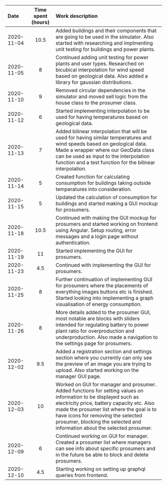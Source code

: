 | Date | Time spent (hours) | Work description  |
| :--- | :---: | :--- |
|2020-11-04| 10.5 | Added buildings and their components that are going to be used in the simulator. Also started with researching and implmenting unit testing for buildings and power plants.
|2020-11-05| 8 | Continued adding unit testing for power plants and user types. Researched on bicubical interpolation for wind speed based on geological data. Also added a library for gaussian distributions.
|2020-11-10| 9 | Removed circular dependencies in the simulator and moved sell logic from the house class to the prosumer class.
|2020-11-12| 6 | Started implementing interpolation to be used for having temperatures based on geological data.
|2020-11-13| 7 | Added bilinear interpolation that will be used for having similar temperatures and wind speeds based on geological data. Made a wrapper where our GeoData class can be used as input to the interpolation function and a test function for the bilinear interpolation. 
|2020-11-14| 5 | Created function for calculating consumption for buildings taking outside temperatures into consideration.
|2020-11-15| 5 | Updated the calculation of consumption for buildings and started making a GUI mockup for prosumers.
|2020-11-18| 10.5 | Continued with making the GUI mockup for prosumers and started working on frontend using Angular. Setup routing, error messages and a login page without authentication.
|2020-11-19| 11 | Started implementing the GUI for prosumers.
|2020-11-23| 4.5| Continued with implementing the GUI for prosumers.
|2020-11-25| 8 | Further continuation of implementing GUI for prosumers where the placements of everything images buttons etc is finished. Started looking into implementing a graph visualisation of energy consumption.
|2020-11-26| 8 | More details added to the prosumer GUI, most notable are blocks with sliders intended for regulating battery to power plant ratio for overproduction and underproduction. Also made a navigation to the settings page for prosumers.
|2020-12-02| 9.5 | Added a registration section and settings section where you currently can only see the preview of an image you are trying to upload. Also started working on the manager GUI page.
|2020-12-03| 10 | Worked on GUI for manager and prosumer. Added functions for setting values on information to be displayed such as electricity price, battery capacity etc. Also made the prosumer list where the goal is to have icons for removing the selected prosumer, blocking the selected and information about the selected prosumer.
|2020-12-09| 6 | Continued working on GUI for manager. Created a prosumer list where managers can see info about specific prosumers and in the future be able to block and delete prosumers.
|2020-12-10| 4.5 | Starting working on setting up graphql queries from frontend.
